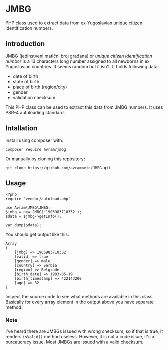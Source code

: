 # JMBG

PHP class used to extract data from ex-Yugoslavian unique citizen identification numbers.

## Introduction

JMBG (jedinstveni matični broj građana) or *unique citizen identification number* is a 13 characters long number assigned to all newborns in ex Yugoslavian countries. It seems random but it isn't. It holds following data:

* date of birth
* state of birth
* place of birth (region/city)
* gender
* validation checksum

This PHP class can be used to extract this data from JMBG numbers. It uses PSR-4 autoloading standard.

## Intallation

Install using composer with:

`composer require avram/jmbg`

Or manually by cloning this repository:

`git clone https://github.com/avramovic/JMBG.git`

## Usage

    <?php
    require 'vendor/autoload.php'
    
    use Avram\JMBG\JMBG;
    $jmbg = new JMBG('1905983710332');
    $data = $jmbg->getInfo();
    
    var_dump($data);

You should get output like this:

    Array
    (
        [jmbg] => 1905983710332
        [valid] => true
        [gender] => male
        [country] => Serbia
        [region] => Belgrade
        [birth_date] => 1983-05-19
        [birth_timestamp] => 422143200
        [age] => 32
    )

Inspect the source code to see what methods are available in this class. Basically for every array element in the output above you have separate method.

### Note

I've heard there are JMBGs issued with wrong checksum, so if that is true, it renders `isValid()` method useless. However, it is not a code issue, it's a bureaucracy issue. Most JMBGs are issued with a valid checksum.